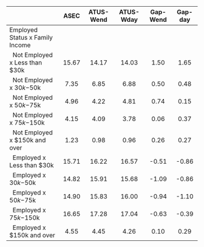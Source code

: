 
|                      |         ASEC |    ATUS-Wend |    ATUS-Wday |     Gap-Wend |      Gap-day |
| -------------------- | :----------: | :----------: | :----------: | :----------: | :----------: |
| Employed Status x Family Income |              |              |              |              |              |
| &nbsp;&nbsp;Not Employed x Less than $30k |        15.67 |        14.17 |        14.03 |         1.50 |         1.65 |
| &nbsp;&nbsp;Not Employed x $30k-$50k |         7.35 |         6.85 |         6.88 |         0.50 |         0.48 |
| &nbsp;&nbsp;Not Employed x $50k-$75k |         4.96 |         4.22 |         4.81 |         0.74 |         0.15 |
| &nbsp;&nbsp;Not Employed x $75k-$150k |         4.15 |         4.09 |         3.78 |         0.06 |         0.37 |
| &nbsp;&nbsp;Not Employed x $150k and over |         1.23 |         0.98 |         0.96 |         0.26 |         0.27 |
| &nbsp;&nbsp;Employed x Less than $30k |        15.71 |        16.22 |        16.57 |        -0.51 |        -0.86 |
| &nbsp;&nbsp;Employed x $30k-$50k |        14.82 |        15.91 |        15.68 |        -1.09 |        -0.86 |
| &nbsp;&nbsp;Employed x $50k-$75k |        14.90 |        15.83 |        16.00 |        -0.94 |        -1.10 |
| &nbsp;&nbsp;Employed x $75k-$150k |        16.65 |        17.28 |        17.04 |        -0.63 |        -0.39 |
| &nbsp;&nbsp;Employed x $150k and over |         4.55 |         4.45 |         4.26 |         0.10 |         0.29 |


